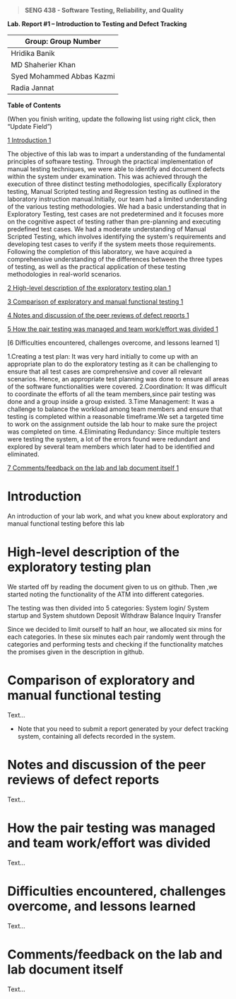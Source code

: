 >   **SENG 438 - Software Testing, Reliability, and Quality**

**Lab. Report \#1 – Introduction to Testing and Defect Tracking**

| Group: Group Number      |
|-----------------         |
| Hridika Banik            | 
| MD Shaherier Khan        |   
| Syed Mohammed Abbas Kazmi|   
| Radia Jannat             |   


**Table of Contents**

(When you finish writing, update the following list using right click, then
“Update Field”)

[1 Introduction	1](#_Toc439194677)

The objective of this lab was to impart a understanding of the fundamental principles of software testing. Through the practical implementation of manual testing techniques, we were able to identify and document defects within the system under examination. This was achieved through the execution of three distinct testing methodologies, specifically Exploratory testing, Manual Scripted testing and Regression testing as outlined in the laboratory instruction manual.Initially, our team had a limited understanding of the various testing methodologies. We had a basic understanding that in Exploratory Testing, test cases are not predetermined and it focuses more on the cognitive aspect of testing rather than pre-planning and executing predefined test cases. We had a moderate understanding of Manual Scripted Testing, which involves identifying the system's requirements and developing test cases to verify if the system meets those requirements. Following the completion of this laboratory, we have acquired a comprehensive understanding of the differences between the three types of testing, as well as the practical application of these testing methodologies in real-world scenarios.


[2 High-level description of the exploratory testing plan	1](#_Toc439194678)


[3 Comparison of exploratory and manual functional testing	1](#_Toc439194679)


[4 Notes and discussion of the peer reviews of defect reports	1](#_Toc439194680)


[5 How the pair testing was managed and team work/effort was
divided	1](#_Toc439194681)


[6 Difficulties encountered, challenges overcome, and lessons
learned	1]

1.Creating a test plan: It was very hard initially to come up with an appropriate plan to do the exploratory testing as it can be challenging to ensure that all test cases are comprehensive and cover all relevant scenarios. Hence, an appropriate test planning was done to ensure all areas of the software functionalities were covered.
2.Coordination: It was difficult to coordinate the efforts of all the team members,since pair testing was done and a group inside a group existed. 
3.Time Management: It was a challenge to balance the workload among team members and ensure that testing is completed within a reasonable timeframe.We set a targeted time to work on the assignment outside the lab hour to make sure the project was completed on time.
4.Eliminating Redundancy: Since multiple testers were testing the system, a lot of the errors found were redundant and explored by several team members which later had to be identified and eliminated. 


[7 Comments/feedback on the lab and lab document itself	1](#_Toc439194683)

# Introduction

An introduction of your lab work, and what you knew about exploratory and manual
functional testing before this lab

# High-level description of the exploratory testing plan


We started off by reading the document given to us on github. Then ,we started noting the functionality of the  ATM into different categories.

The testing was then divided into 5 categories:
 System login/ System startup and System shutdown
Deposit 
Withdraw
Balance Inquiry 
Transfer

Since we decided to limit ourself to half an hour, we allocated six mins for each categories. In these six minutes each pair randomly went through the categories and performing  tests and checking if the functionality matches the promises given in the description in github. 




# Comparison of exploratory and manual functional testing

Text…

-   Note that you need to submit a report generated by your defect tracking
    system, containing all defects recorded in the system.

# Notes and discussion of the peer reviews of defect reports

Text…

# How the pair testing was managed and team work/effort was divided 

Text…

# Difficulties encountered, challenges overcome, and lessons learned

Text…

# Comments/feedback on the lab and lab document itself

Text…
